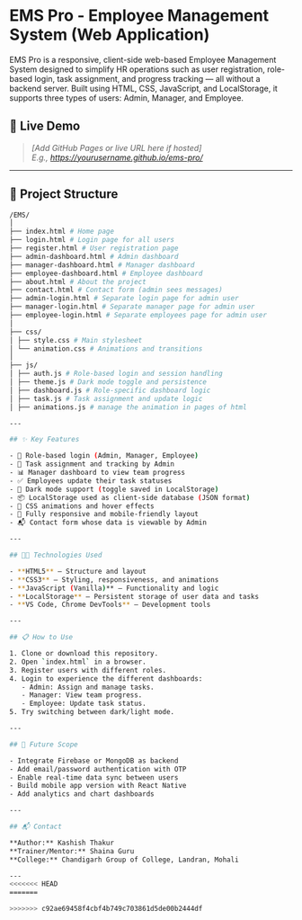# EMS Pro - Employee Management System (Web Application)

EMS Pro is a responsive, client-side web-based Employee Management System designed to simplify HR operations such as user registration, role-based login, task assignment, and progress tracking — all without a backend server. Built using HTML, CSS, JavaScript, and LocalStorage, it supports three types of users: Admin, Manager, and Employee.

## 🔗 Live Demo

> _[Add GitHub Pages or live URL here if hosted]_  
> _E.g., https://yourusername.github.io/ems-pro/_

---

## 📂 Project Structure
```bash
/EMS/
│
├── index.html # Home page
├── login.html # Login page for all users
├── register.html # User registration page
├── admin-dashboard.html # Admin dashboard
├── manager-dashboard.html # Manager dashboard
├── employee-dashboard.html # Employee dashboard
├── about.html # About the project
├── contact.html # Contact form (admin sees messages)
├── admin-login.html # Separate login page for admin user
├── manager-login.html # Separate manager page for admin user
├── employee-login.html # Separate employees page for admin user
│
├── css/
│ ├── style.css # Main stylesheet
│ └── animation.css # Animations and transitions
│
├── js/
│ ├── auth.js # Role-based login and session handling
│ ├── theme.js # Dark mode toggle and persistence
│ ├── dashboard.js # Role-specific dashboard logic
│ ├── task.js # Task assignment and update logic
│ ├── animations.js # manage the animation in pages of html

---

## ✨ Key Features

- 🔐 Role-based login (Admin, Manager, Employee)
- 🧾 Task assignment and tracking by Admin
- 📊 Manager dashboard to view team progress
- ✅ Employees update their task statuses
- 🌙 Dark mode support (toggle saved in LocalStorage)
- 📦 LocalStorage used as client-side database (JSON format)
- 🎨 CSS animations and hover effects
- 📱 Fully responsive and mobile-friendly layout
- 📬 Contact form whose data is viewable by Admin

---

## 🧑‍💻 Technologies Used

- **HTML5** – Structure and layout
- **CSS3** – Styling, responsiveness, and animations
- **JavaScript (Vanilla)** – Functionality and logic
- **LocalStorage** – Persistent storage of user data and tasks
- **VS Code, Chrome DevTools** – Development tools

---

## 📋 How to Use

1. Clone or download this repository.
2. Open `index.html` in a browser.
3. Register users with different roles.
4. Login to experience the different dashboards:
   - Admin: Assign and manage tasks.
   - Manager: View team progress.
   - Employee: Update task status.
5. Try switching between dark/light mode.

---

## 📌 Future Scope

- Integrate Firebase or MongoDB as backend
- Add email/password authentication with OTP
- Enable real-time data sync between users
- Build mobile app version with React Native
- Add analytics and chart dashboards

---

## 📬 Contact

**Author:** Kashish Thakur  
**Trainer/Mentor:** Shaina Guru  
**College:** Chandigarh Group of College, Landran, Mohali

---
<<<<<<< HEAD
=======

>>>>>>> c92ae69458f4cbf4b749c703861d5de00b2444df
